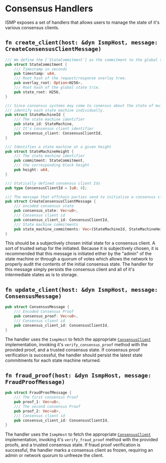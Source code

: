 # Consensus Handlers

ISMP exposes a set of handlers that allows users to manage the state of it's various consensus clients.

## `fn create_client(host: &dyn IsmpHost, message: CreateConsensusClientMessage)`

```rust
/// We define the [`StateCommitment`] as the commitment to the global state trie at a given height.
pub struct StateCommitment {
    /// Timestamp in seconds
    pub timestamp: u64,
    /// Root hash of the request/response overlay tree.
    pub overlay_root: Option<H256>,
    /// Root hash of the global state trie.
    pub state_root: H256,
}

/// Since consensus systems may come to conensus about the state of multiple state machines, we
/// identify each state machine individually.
pub struct StateMachineId {
    /// The state machine identifier
    pub state_id: StateMachine,
    /// It's consensus client identifier
    pub consensus_client: ConsensusClientId,
}

/// Identifies a state machine at a given height
pub struct StateMachineHeight {
    /// The state machine identifier
    pub commitment: StateCommitment,
    /// the corresponding block height
    pub height: u64,
}

/// Statically defined consensus client Ids
pub type ConsensusClientId = [u8; 4];

/// The message that offchain parties send to initialize a consensus client.
pub struct CreateConsensusClientMessage {
    /// encoded consensus state
    pub consensus_state: Vec<u8>,
    /// Consensus client id
    pub consensus_client_id: ConsensusClientId,
    /// State machine commitments
    pub state_machine_commitments: Vec<(StateMachineId, StateMachineHeight)>,
}

```

This should be a subjectively chosen initial state for a consensus client. A sort of trusted setup for the initiated. Because it is subjectively chosen, it is recommended that this message is initiated either by the "admin" of the state machine or through a quorum of votes which allows the network to properly audit the contents of the initial consensus state. The handler for this message simply persists the consensus client and all of it's intermediate states as is to storage. 


## `fn update_client(host: &dyn IsmpHost, message: ConsensusMessage)`

```rust
pub struct ConsensusMessage {
    /// Encoded Consensus Proof
    pub consensus_proof: Vec<u8>,
    /// Consensus client id
    pub consensus_client_id: ConsensusClientId,
}
```

The handler uses the `IsmpHost` to fetch the appropriate [`ConsensusClient`](../consensus-client.md) implementation, invoking it's `verify_consensus_proof` method with the provided proof, and a trusted consensus state. If consensus proof verification is successful, the handler should persist the latest state commitments for each state machine returned.


## `fn fraud_proof(host: &dyn IsmpHost, message: FraudProofMessage)`

```rust
pub struct FraudProofMessage {
    /// The first consensus Proof
    pub proof_1: Vec<u8>,
    /// The second consensus Proof
    pub proof_2: Vec<u8>,
    /// Consensus client id
    pub consensus_client_id: ConsensusClientId,
}
```

The handler uses the `IsmpHost` to fetch the appropriate [`ConsensusClient`](../consensus-client.md) implementation, invoking it's `verify_fraud_proof` method with the provided proofs, and a trusted consensus state. If fraud proof verification is successful, the handler marks a consensus client as frozen, requiring an admin or network quorum to unfreeze the client.
 
